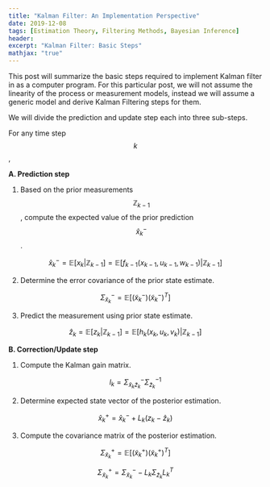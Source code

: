 ```yaml
---
title: "Kalman Filter: An Implementation Perspective"
date: 2019-12-08
tags: [Estimation Theory, Filtering Methods, Bayesian Inference]
header:
excerpt: "Kalman Filter: Basic Steps"
mathjax: "true"
---
```

This post will summarize the basic steps required to implement Kalman filter in as a computer program. For this particular post, we will not assume the linearity of the process or measurement models, instead we will assume a generic model and derive Kalman Filtering steps for them.

We will divide the prediction and update step each into three sub-steps.

For any time step $$k$$,

**A. Prediction step**

1. Based on the prior measurements $$\mathbb{Z}_{k-1}$$, compute the expected value of the prior prediction $$\hat{x}_k^-$$.

$$\hat{x}_k^- = \mathbb{E}[x_k \vert \mathbb{Z}_{k-1}] = \mathbb{E}[f_{k-1}(x_{k-1}, u_{k-1}, w_{k-1}) \vert \mathbb{Z}_{k-1}]$$

2. Determine the error covariance of the prior state estimate.

$$\Sigma_{\tilde{x}_k}^- = \mathbb{E}[(\tilde{x}_k^-)(\tilde{x}_k^-)^T]$$

3. Predict the measurement using prior state estimate.

$$\hat{z}_k = \mathbb{E}[z_k \vert \mathbb{Z}_{k-1}] = \mathbb{E}[h_k(x_k, u_k, v_k) \vert \mathbb{Z}_{k-1}]$$

**B. Correction/Update step**

1. Compute the Kalman gain matrix.

$$l_k = \Sigma_{\tilde{x}_k\tilde{z}_k}^-\Sigma_{\tilde{z}_k}^{-1}$$

2. Determine expected state vector of the posterior estimation.

$$\hat{x}_k^+ = \hat{x}_k^- + L_k(z_k - \hat{z}_k)$$

3. Compute the covariance matrix of the posterior estimation.

$$\Sigma_{\tilde{x}_k}^+ = \mathbb{E}[(\tilde{x}_k^+)(\tilde{x}_k^+)^T]$$

$$\Sigma_{\tilde{x}_k}^+ = \Sigma_{\tilde{x}_k}^- - L_k\Sigma_{\tilde{z}_k}L_k^T$$
